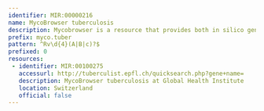 ```yaml
---
identifier: MIR:00000216
name: MycoBrowser tuberculosis
description: Mycobrowser is a resource that provides both in silico generated and manually reviewed information within databases dedicated to the complete genomes of Mycobacterium tuberculosis, Mycobacterium leprae, Mycobacterium marinum and Mycobacterium smegmatis. This collection references Mycobacteria tuberculosis information.
prefix: myco.tuber
pattern: ^Rv\d{4}(A|B|c)?$
prefixed: 0
resources:
 - identifier: MIR:00100275
   accessurl: http://tuberculist.epfl.ch/quicksearch.php?gene+name=
   description: MycoBrowser tuberculosis at Global Health Institute
   location: Switzerland
   official: false
---
```

